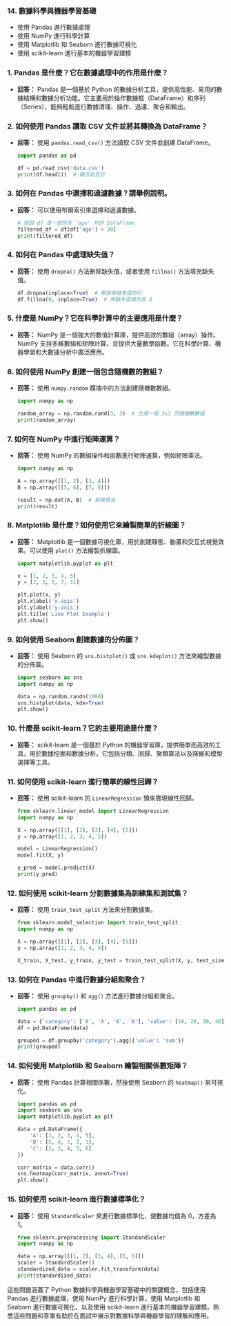 ### 14. **數據科學與機器學習基礎**
   - 使用 Pandas 進行數據處理
   - 使用 NumPy 進行科學計算
   - 使用 Matplotlib 和 Seaborn 進行數據可視化
   - 使用 scikit-learn 進行基本的機器學習建模


### 1. **Pandas 是什麼？它在數據處理中的作用是什麼？**
   - **回答：** Pandas 是一個基於 Python 的數據分析工具，提供高性能、易用的數據結構和數據分析功能。它主要用於操作數據框（DataFrame）和序列（Series），能夠輕鬆進行數據清理、操作、過濾、聚合和輸出。

### 2. **如何使用 Pandas 讀取 CSV 文件並將其轉換為 DataFrame？**
   - **回答：** 使用 `pandas.read_csv()` 方法讀取 CSV 文件並創建 DataFrame。
     ```python
     import pandas as pd

     df = pd.read_csv('data.csv')
     print(df.head())  # 顯示前五行
     ```

### 3. **如何在 Pandas 中選擇和過濾數據？請舉例說明。**
   - **回答：** 可以使用布爾索引來選擇和過濾數據。
     ```python
     # 假設 df 是一個包含 'age' 列的 DataFrame
     filtered_df = df[df['age'] > 30]
     print(filtered_df)
     ```

### 4. **如何在 Pandas 中處理缺失值？**
   - **回答：** 使用 `dropna()` 方法刪除缺失值，或者使用 `fillna()` 方法填充缺失值。
     ```python
     df.dropna(inplace=True)  # 刪除有缺失值的行
     df.fillna(0, inplace=True)  # 將缺失值填充為 0
     ```

### 5. **什麼是 NumPy？它在科學計算中的主要應用是什麼？**
   - **回答：** NumPy 是一個強大的數值計算庫，提供高效的數組（array）操作。NumPy 支持多維數組和矩陣計算，並提供大量數學函數。它在科學計算、機器學習和大數據分析中廣泛應用。

### 6. **如何使用 NumPy 創建一個包含隨機數的數組？**
   - **回答：** 使用 `numpy.random` 模塊中的方法創建隨機數數組。
     ```python
     import numpy as np

     random_array = np.random.rand(3, 3)  # 生成一個 3x3 的隨機數數組
     print(random_array)
     ```

### 7. **如何在 NumPy 中進行矩陣運算？**
   - **回答：** 使用 NumPy 的數組操作和函數進行矩陣運算，例如矩陣乘法。
     ```python
     import numpy as np

     A = np.array([[1, 2], [3, 4]])
     B = np.array([[5, 6], [7, 8]])

     result = np.dot(A, B)  # 矩陣乘法
     print(result)
     ```

### 8. **Matplotlib 是什麼？如何使用它來繪製簡單的折線圖？**
   - **回答：** Matplotlib 是一個數據可視化庫，用於創建靜態、動畫和交互式視覺效果。可以使用 `plot()` 方法繪製折線圖。
     ```python
     import matplotlib.pyplot as plt

     x = [1, 2, 3, 4, 5]
     y = [2, 3, 5, 7, 11]

     plt.plot(x, y)
     plt.xlabel('x-axis')
     plt.ylabel('y-axis')
     plt.title('Line Plot Example')
     plt.show()
     ```

### 9. **如何使用 Seaborn 創建數據的分佈圖？**
   - **回答：** 使用 Seaborn 的 `sns.histplot()` 或 `sns.kdeplot()` 方法來繪製數據的分佈圖。
     ```python
     import seaborn as sns
     import numpy as np

     data = np.random.randn(1000)
     sns.histplot(data, kde=True)
     plt.show()
     ```

### 10. **什麼是 scikit-learn？它的主要用途是什麼？**
   - **回答：** scikit-learn 是一個基於 Python 的機器學習庫，提供簡單而高效的工具，用於數據挖掘和數據分析。它包括分類、回歸、聚類算法以及降維和模型選擇等工具。

### 11. **如何使用 scikit-learn 進行簡單的線性回歸？**
   - **回答：** 使用 scikit-learn 的 `LinearRegression` 類來實現線性回歸。
     ```python
     from sklearn.linear_model import LinearRegression
     import numpy as np

     X = np.array([[1], [2], [3], [4], [5]])
     y = np.array([1, 2, 3, 4, 5])

     model = LinearRegression()
     model.fit(X, y)

     y_pred = model.predict(X)
     print(y_pred)
     ```

### 12. **如何使用 scikit-learn 分割數據集為訓練集和測試集？**
   - **回答：** 使用 `train_test_split` 方法來分割數據集。
     ```python
     from sklearn.model_selection import train_test_split
     import numpy as np

     X = np.array([[1], [2], [3], [4], [5]])
     y = np.array([1, 2, 3, 4, 5])

     X_train, X_test, y_train, y_test = train_test_split(X, y, test_size=0.2, random_state=42)
     ```

### 13. **如何在 Pandas 中進行數據分組和聚合？**
   - **回答：** 使用 `groupby()` 和 `agg()` 方法進行數據分組和聚合。
     ```python
     import pandas as pd

     data = {'category': ['A', 'A', 'B', 'B'], 'value': [10, 20, 30, 40]}
     df = pd.DataFrame(data)

     grouped = df.groupby('category').agg({'value': 'sum'})
     print(grouped)
     ```

### 14. **如何使用 Matplotlib 和 Seaborn 繪製相關係數矩陣？**
   - **回答：** 使用 Pandas 計算相關係數，然後使用 Seaborn 的 `heatmap()` 來可視化。
     ```python
     import pandas as pd
     import seaborn as sns
     import matplotlib.pyplot as plt

     data = pd.DataFrame({
         'A': [1, 2, 3, 4, 5],
         'B': [5, 4, 3, 2, 1],
         'C': [2, 3, 4, 5, 6]
     })

     corr_matrix = data.corr()
     sns.heatmap(corr_matrix, annot=True)
     plt.show()
     ```

### 15. **如何使用 scikit-learn 進行數據標準化？**
   - **回答：** 使用 `StandardScaler` 來進行數據標準化，使數據均值為 0，方差為 1。
     ```python
     from sklearn.preprocessing import StandardScaler
     import numpy as np

     data = np.array([[1, 2], [3, 4], [5, 6]])
     scaler = StandardScaler()
     standardized_data = scaler.fit_transform(data)
     print(standardized_data)
     ```

這些問題涵蓋了 Python 數據科學與機器學習基礎中的關鍵概念，包括使用 Pandas 進行數據處理，使用 NumPy 進行科學計算，使用 Matplotlib 和 Seaborn 進行數據可視化，以及使用 scikit-learn 進行基本的機器學習建模。熟悉這些問題和答案有助於在面試中展示對數據科學與機器學習的理解和應用。